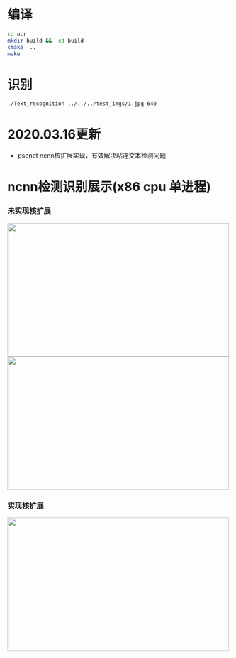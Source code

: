

# 编译
``` Bash
cd ocr 
mkdir build &&  cd build 
cmake  ..
make 
```
# 识别
``` Bash
./Text_recognition ../../../test_imgs/1.jpg 640
```
# 2020.03.16更新
- psenet ncnn核扩展实现，有效解决粘连文本检测问题

# ncnn检测识别展示(x86 cpu 单进程)
### 未实现核扩展
<img width="500" height="300" src="https://github.com/ouyanghuiyu/chineseocr_lite/blob/master/ncnn_project/ocr/res_imgs/res_1.jpg"/>
<img width="500" height="300" src="https://github.com/ouyanghuiyu/chineseocr_lite/blob/master/ncnn_project/ocr/res_imgs/res_2.jpg"/>

### 实现核扩展
<img width="500" height="300" src="https://github.com/ouyanghuiyu/chineseocr_lite/blob/master/ncnn_project/ocr/res_imgs/res_3.jpg"/>


